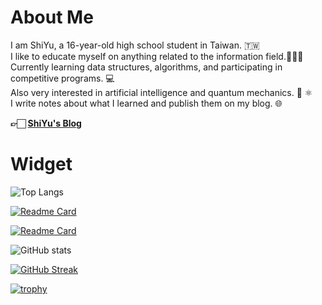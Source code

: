 # About Me
I am ShiYu, a 16-year-old high school student in Taiwan. 🇹🇼\
I like to educate myself on anything related to the information field.👨🏻‍💻\
Currently learning data structures, algorithms, and participating in competitive programs. 💻\
Also very interested in artificial intelligence and quantum mechanics. 🤖 ⚛️\
I write notes about what I learned and publish them on my blog. 🌐

**👉🏻 [ShiYu's Blog](https://shiyu0318.github.io/)**


# Widget
![Top Langs](https://github-readme-stats.vercel.app/api/top-langs/?username=SHIYU0318&layout=compact&hide_progress=true)

[![Readme Card](https://github-readme-stats.vercel.app/api/pin/?username=SHIYU0318&repo=CP-Code)](https://github.com/anuraghazra/github-readme-stats)

[![Readme Card](https://github-readme-stats.vercel.app/api/pin/?username=SHIYU0318&repo=SHIYU0318.github.io)](https://github.com/anuraghazra/github-readme-stats)

![GitHub stats](https://github-readme-stats.vercel.app/api?username=SHIYU0318&hide=prs,contribs&show_icons=true&theme=github_dark&rank_icon=github)

[![GitHub Streak](https://streak-stats.demolab.com?user=SHIYU0318&theme=github-dark-blue&border_radius=30&card_width=600)](https://git.io/streak-stats)

[![trophy](https://github-profile-trophy.vercel.app/?username=SHIYU0318&theme=darkhub)](https://github.com/ryo-ma/github-profile-trophy)
